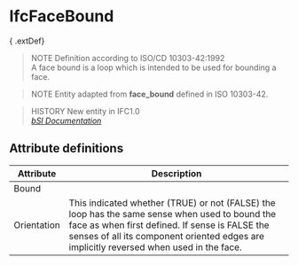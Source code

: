 IfcFaceBound
============
{ .extDef}  
> NOTE  Definition according to ISO/CD 10303-42:1992  
> A face bound is a loop which is intended to be used for bounding a face.  
  
> NOTE  Entity adapted from **face_bound** defined in ISO 10303-42.  
  
> HISTORY  New entity in IFC1.0  
[ _bSI
Documentation_](https://standards.buildingsmart.org/IFC/DEV/IFC4_2/FINAL/HTML/schema/ifctopologyresource/lexical/ifcfacebound.htm)


Attribute definitions
---------------------
| Attribute   | Description                                                                                                                                                                                                                                 |
|-------------|---------------------------------------------------------------------------------------------------------------------------------------------------------------------------------------------------------------------------------------------|
| Bound       |                                                                                                                                                                                                                                             |
| Orientation | This indicated whether (TRUE) or not (FALSE) the loop has the same sense when used to bound the face as when first defined. If sense is FALSE the senses of all its component oriented edges are implicitly reversed when used in the face. |

